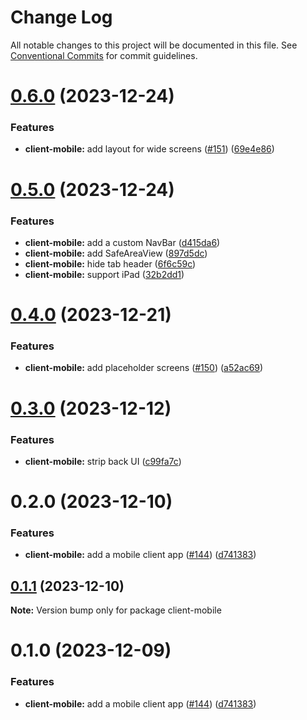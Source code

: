 # Change Log

All notable changes to this project will be documented in this file.
See [Conventional Commits](https://conventionalcommits.org) for commit guidelines.

# [0.6.0](https://github.com/mzogheib/quoll/compare/@quoll/client-mobile@0.5.0...@quoll/client-mobile@0.6.0) (2023-12-24)

### Features

- **client-mobile:** add layout for wide screens ([#151](https://github.com/mzogheib/quoll/issues/151)) ([69e4e86](https://github.com/mzogheib/quoll/commit/69e4e869b100d54f136297a1d996527718a3061a))

# [0.5.0](https://github.com/mzogheib/quoll/compare/@quoll/client-mobile@0.4.0...@quoll/client-mobile@0.5.0) (2023-12-24)

### Features

- **client-mobile:** add a custom NavBar ([d415da6](https://github.com/mzogheib/quoll/commit/d415da60479640c4d32156bd5602f08d7f52b16e))
- **client-mobile:** add SafeAreaView ([897d5dc](https://github.com/mzogheib/quoll/commit/897d5dca0908337bd23ed67a45b68ee6f5c2b716))
- **client-mobile:** hide tab header ([6f6c59c](https://github.com/mzogheib/quoll/commit/6f6c59cc9132aabffa30a5e90980e4a9925eac60))
- **client-mobile:** support iPad ([32b2dd1](https://github.com/mzogheib/quoll/commit/32b2dd16f452dc8fef05e6e60cc88f95f211975f))

# [0.4.0](https://github.com/mzogheib/quoll/compare/@quoll/client-mobile@0.3.0...@quoll/client-mobile@0.4.0) (2023-12-21)

### Features

- **client-mobile:** add placeholder screens ([#150](https://github.com/mzogheib/quoll/issues/150)) ([a52ac69](https://github.com/mzogheib/quoll/commit/a52ac6944d1214615e57d87757b1c369f58c3851))

# [0.3.0](https://github.com/mzogheib/quoll/compare/@quoll/client-mobile@0.2.0...@quoll/client-mobile@0.3.0) (2023-12-12)

### Features

- **client-mobile:** strip back UI ([c99fa7c](https://github.com/mzogheib/quoll/commit/c99fa7c4ee0c8ec2ae7241d302f0eabfe13aca22))

# 0.2.0 (2023-12-10)

### Features

- **client-mobile:** add a mobile client app ([#144](https://github.com/mzogheib/quoll/issues/144)) ([d741383](https://github.com/mzogheib/quoll/commit/d741383ee4cad2398ac6ca04e5993b43b8b2e422))

## [0.1.1](https://github.com/mzogheib/quoll/compare/client-mobile@0.1.0...client-mobile@0.1.1) (2023-12-10)

**Note:** Version bump only for package client-mobile

# 0.1.0 (2023-12-09)

### Features

- **client-mobile:** add a mobile client app ([#144](https://github.com/mzogheib/quoll/issues/144)) ([d741383](https://github.com/mzogheib/quoll/commit/d741383ee4cad2398ac6ca04e5993b43b8b2e422))
